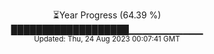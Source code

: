 <p align="center">
⏳Year Progress (64.39 %) <br>
███████████████████▁▁▁▁▁▁▁▁▁▁▁ <br>
<sub>Updated: Thu, 24 Aug 2023 00:07:41 GMT</sub>
</p>

